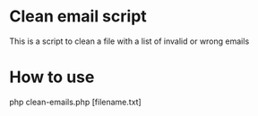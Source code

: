 Clean email script
==================

This is a script to clean a file with a list of invalid or wrong emails

How to use
==================
php clean-emails.php [filename.txt]
